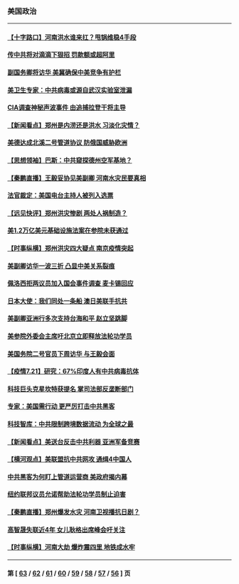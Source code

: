 ### 美国政治
---
#### [【十字路口】河南洪水谁来扛？甩锅维稳4手段](../../pages/ncid1078159/n13107665.md) 
#### [传中共将对滴滴下狠招 罚款额或超阿里](../../pages/ncid1078159/n13107586.md) 
#### [副国务卿将访华 美冀确保中美竞争有护栏](../../pages/ncid1078159/n13106154.md) 
#### [美卫生专家：中共病毒或源自武汉实验室泄漏](../../pages/ncid1078159/n13105756.md) 
#### [CIA调查神秘声波事件 由追捕拉登干将主导](../../pages/ncid1078159/n13105457.md) 
#### [【新闻看点】郑州是内涝还是洪水 习淡化灾情？](../../pages/ncid1078159/n13105546.md) 
#### [美德达成北溪二号管道协议 防俄国威胁欧洲](../../pages/ncid1078159/n13105885.md) 
#### [【思想领袖】巴斯：中共窥探德州空军基地？](../../pages/ncid1078159/n13024284.md) 
#### [【秦鹏直播】王毅妥协见美副卿 河南水灾民要真相](../../pages/ncid1078159/n13105597.md) 
#### [法官裁定：美国电台主持人被列入选票](../../pages/ncid1078159/n13105697.md) 
#### [【远见快评】郑州洪灾惨剧 两处人祸制造？](../../pages/ncid1078159/n13105541.md) 
#### [美1.2万亿美元基础设施法案在参院未获通过](../../pages/ncid1078159/n13105580.md) 
#### [【时事纵横】郑州洪灾四大疑点 南京疫情突起](../../pages/ncid1078159/n13105563.md) 
#### [美副卿访华一波三折 凸显中美关系裂痕](../../pages/ncid1078159/n13105222.md) 
#### [佩洛西拒两议员加入国会事件调查 麦卡锡回应](../../pages/ncid1078159/n13105260.md) 
#### [日本大使：我们同处一条船 澳日美联手抗共](../../pages/ncid1078159/n13105165.md) 
#### [美副卿亚洲行多次支持台海和平 赵立坚跳脚](../../pages/ncid1078159/n13105124.md) 
#### [美参院外委会主席吁北京立即释放法轮功学员](../../pages/ncid1078159/n13104658.md) 
#### [美国务院二号官员下周访华 与王毅会面](../../pages/ncid1078159/n13104530.md) 
#### [【疫情7.21】研究：67%印度人有中共病毒抗体](../../pages/ncid1078159/n13104091.md) 
#### [科技巨头克星坎特获提名 掌司法部反垄断部门](../../pages/ncid1078159/n13103965.md) 
#### [专家：美国需行动 更严厉打击中共黑客](../../pages/ncid1078159/n13103193.md) 
#### [科技智库：中共限制跨境数据流动 为全球之最](../../pages/ncid1078159/n13103309.md) 
#### [【新闻看点】美送台反击中共利器 亚洲军备竞赛](../../pages/ncid1078159/n13102758.md) 
#### [【横河观点】美联盟抗中共网攻 通缉4中国人](../../pages/ncid1078159/n13102929.md) 
#### [中共黑客为何盯上管道运营商 美政府揭内幕](../../pages/ncid1078159/n13102645.md) 
#### [纽约联邦议员允诺帮助法轮功学员制止迫害](../../pages/ncid1078159/n13102907.md) 
#### [【秦鹏直播】郑州爆发水灾 河南卫视播抗日剧？](../../pages/ncid1078159/n13102882.md) 
#### [高智晟失联近4年 女儿耿格出席峰会吁关注](../../pages/ncid1078159/n13103182.md) 
#### [【时事纵横】河南大劫 爆炸震四里 地铁成水牢](../../pages/ncid1078159/n13102853.md) 

---
#### 第 [ [63](./63.md) / [62](./62.md) / [61](./61.md) / [60](./60.md) / [59](./59.md) / [58](./58.md) / [57](./57.md) / [56](./56.md) ] 页
